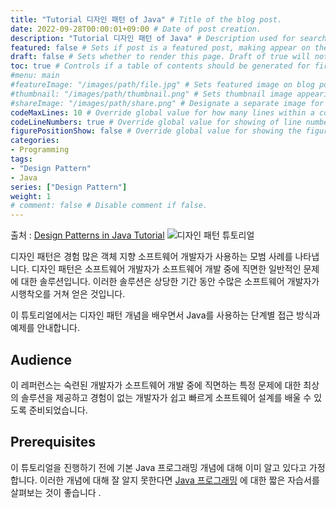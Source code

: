 ```yaml
---
title: "Tutorial 디자인 패턴 of Java" # Title of the blog post.
date: 2022-09-28T00:00:01+09:00 # Date of post creation.
description: "Tutorial 디자인 패턴 of Java" # Description used for search engine.
featured: false # Sets if post is a featured post, making appear on the home page side bar.
draft: false # Sets whether to render this page. Draft of true will not be rendered.
toc: true # Controls if a table of contents should be generated for first-level links automatically.
#menu: main
#featureImage: "/images/path/file.jpg" # Sets featured image on blog post.
#thumbnail: "/images/path/thumbnail.png" # Sets thumbnail image appearing inside card on homepage.
#shareImage: "/images/path/share.png" # Designate a separate image for social media sharing.
codeMaxLines: 10 # Override global value for how many lines within a code block before auto-collapsing.
codeLineNumbers: true # Override global value for showing of line numbers within code block.
figurePositionShow: false # Override global value for showing the figure label.
categories:
- Programming
tags:
- "Design Pattern"
- Java
series: ["Design Pattern"]
weight: 1
# comment: false # Disable comment if false.
---
```

출처 : [Design Patterns in Java Tutorial](https://www.tutorialspoint.com/design_pattern/index.htm)
![디자인 패턴 튜토리얼](https://www.tutorialspoint.com/design_pattern/images/java-design-patterns.jpg)

디자인 패턴은 경험 많은 객체 지향 소프트웨어 개발자가 사용하는 모범 사례를 나타냅니다. 디자인 패턴은 소프트웨어 개발자가 소프트웨어 개발 중에 직면한 일반적인 문제에 대한 솔루션입니다. 이러한 솔루션은 상당한 기간 동안 수많은 소프트웨어 개발자가 시행착오를 거쳐 얻은 것입니다.

이 튜토리얼에서는 디자인 패턴 개념을 배우면서 Java를 사용하는 단계별 접근 방식과 예제를 안내합니다.

## Audience

이 레퍼런스는 숙련된 개발자가 소프트웨어 개발 중에 직면하는 특정 문제에 대한 최상의 솔루션을 제공하고 경험이 없는 개발자가 쉽고 빠르게 소프트웨어 설계를 배울 수 있도록 준비되었습니다.

## Prerequisites

이 튜토리얼을 진행하기 전에 기본 Java 프로그래밍 개념에 대해 이미 알고 있다고 가정합니다. 이러한 개념에 대해 잘 알지 못한다면 [Java 프로그래밍](https://www.tutorialspoint.com/java/index.htm "자바 프로그래밍") 에 대한 짧은 자습서를 살펴보는 것이 좋습니다 .


